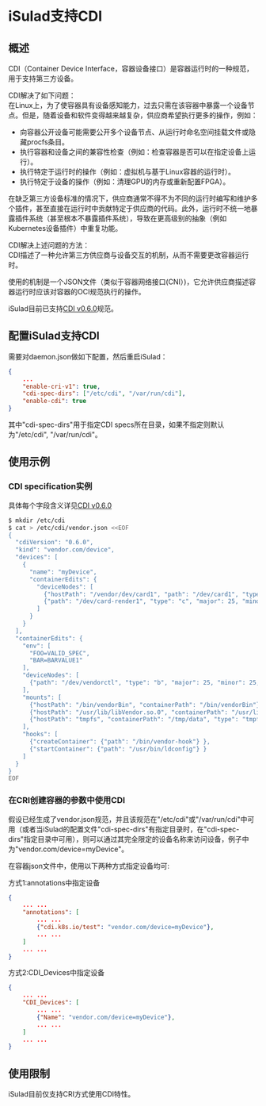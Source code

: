 # iSulad支持CDI

## 概述

CDI（Container Device Interface，容器设备接口）是容器运行时的一种规范，用于支持第三方设备。

CDI解决了如下问题：  
在Linux上，为了使容器具有设备感知能力，过去只需在该容器中暴露一个设备节点。但是，随着设备和软件变得越来越复杂，供应商希望执行更多的操作，例如：

- 向容器公开设备可能需要公开多个设备节点、从运行时命名空间挂载文件或隐藏procfs条目。
- 执行容器和设备之间的兼容性检查（例如：检查容器是否可以在指定设备上运行）。
- 执行特定于运行时的操作（例如：虚拟机与基于Linux容器的运行时）。
- 执行特定于设备的操作（例如：清理GPU的内存或重新配置FPGA）。

在缺乏第三方设备标准的情况下，供应商通常不得不为不同的运行时编写和维护多个插件，甚至直接在运行时中贡献特定于供应商的代码。此外，运行时不统一地暴露插件系统（甚至根本不暴露插件系统），导致在更高级别的抽象（例如Kubernetes设备插件）中重复功能。

CDI解决上述问题的方法：  
CDI描述了一种允许第三方供应商与设备交互的机制，从而不需要更改容器运行时。

使用的机制是一个JSON文件（类似于容器网络接口(CNI）)，它允许供应商描述容器运行时应该对容器的OCI规范执行的操作。

iSulad目前已支持[CDI v0.6.0](https://github.com/cncf-tags/container-device-interface/blob/v0.6.0/SPEC.md)规范。

## 配置iSulad支持CDI

需要对daemon.json做如下配置，然后重启iSulad：

```json
{
    ...
    "enable-cri-v1": true,
    "cdi-spec-dirs": ["/etc/cdi", "/var/run/cdi"],
    "enable-cdi": true
}
```

其中"cdi-spec-dirs"用于指定CDI specs所在目录，如果不指定则默认为"/etc/cdi", "/var/run/cdi"。

## 使用示例

### CDI specification实例

具体每个字段含义详见[CDI v0.6.0](https://github.com/cncf-tags/container-device-interface/blob/v0.6.0/SPEC.md)

```bash
$ mkdir /etc/cdi
$ cat > /etc/cdi/vendor.json <<EOF
{
  "cdiVersion": "0.6.0",
  "kind": "vendor.com/device",
  "devices": [
    {
      "name": "myDevice",
      "containerEdits": {
        "deviceNodes": [
          {"hostPath": "/vendor/dev/card1", "path": "/dev/card1", "type": "c", "major": 25, "minor": 25, "fileMode": 384, "permissions": "rw", "uid": 1000, "gid": 1000},
          {"path": "/dev/card-render1", "type": "c", "major": 25, "minor": 25, "fileMode": 384, "permissions": "rwm", "uid": 1000, "gid": 1000}
        ]
      }
    }
  ],
  "containerEdits": {
    "env": [
      "FOO=VALID_SPEC",
      "BAR=BARVALUE1"
    ],
    "deviceNodes": [
      {"path": "/dev/vendorctl", "type": "b", "major": 25, "minor": 25, "fileMode": 384, "permissions": "rw", "uid": 1000, "gid": 1000}
    ],
    "mounts": [
      {"hostPath": "/bin/vendorBin", "containerPath": "/bin/vendorBin"},
      {"hostPath": "/usr/lib/libVendor.so.0", "containerPath": "/usr/lib/libVendor.so.0"},
      {"hostPath": "tmpfs", "containerPath": "/tmp/data", "type": "tmpfs", "options": ["nosuid","strictatime","mode=755","size=65536k"]}
    ],
    "hooks": [
      {"createContainer": {"path": "/bin/vendor-hook"} },
      {"startContainer": {"path": "/usr/bin/ldconfig"} }
    ]
  }
}
EOF
```

### 在CRI创建容器的参数中使用CDI

假设已经生成了vendor.json规范，并且该规范在"/etc/cdi"或"/var/run/cdi"中可用（或者当iSulad的配置文件"cdi-spec-dirs"有指定目录时，在"cdi-spec-dirs"指定目录中可用），则可以通过其完全限定的设备名称来访问设备，例子中为"vendor.com/device=myDevice"。

在容器json文件中，使用以下两种方式指定设备均可:

方式1:annotations中指定设备

  ```json
  {
      ... ...
      "annotations": [
          ... ...
          {"cdi.k8s.io/test": "vendor.com/device=myDevice"},
          ... ...
      ]
      ... ...
  }
  ```

方式2:CDI_Devices中指定设备

  ```json
  {
      ... ...
      "CDI_Devices": [
          ... ...
          {"Name": "vendor.com/device=myDevice"},
          ... ...
      ]
      ... ...
  }
 ```

## 使用限制

iSulad目前仅支持CRI方式使用CDI特性。
